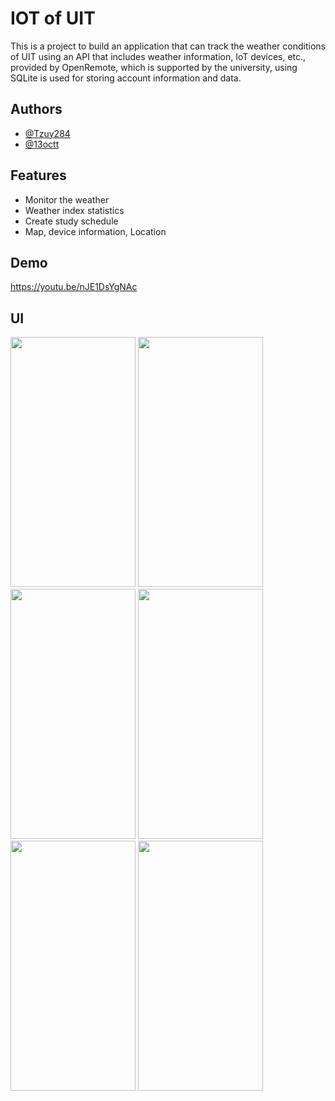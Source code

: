 
# IOT of UIT 

This is a project to build an application that can track the weather conditions of UIT using an API that includes weather information, IoT devices, etc., provided by OpenRemote, which is supported by the university, using SQLite is used for storing account information and data.

## Authors

- [@Tzuy284](https://github.com/Tzuy284)
- [@13octt](https://github.com/13octt)


## Features

- Monitor the weather 
- Weather index statistics
- Create study schedule 
- Map, device information, Location


## Demo

https://youtu.be/nJE1DsYgNAc 

## UI 


<img src ="https://raw.githubusercontent.com/13octt/MobileProject/92e1598b52adc75786580723bf554b475cde233c/app/src/main/res/drawable/weather.jpg" width ="200" height = "400">
<img src ="https://raw.githubusercontent.com/13octt/MobileProject/926ac98860073cf95607b5dfa7c24b51f1b9a8f1/app/src/main/res/drawable/map.jpg" width ="200" height = "400">
<img src ="https://raw.githubusercontent.com/13octt/MobileProject/926ac98860073cf95607b5dfa7c24b51f1b9a8f1/app/src/main/res/drawable/location.jpg" width ="200" height = "400">
<img src ="https://raw.githubusercontent.com/13octt/MobileProject/926ac98860073cf95607b5dfa7c24b51f1b9a8f1/app/src/main/res/drawable/insight.jpg" width ="200" height = "400">
<img src ="https://github.com/13octt/MobileProject/blob/master/app/src/main/res/drawable/schedule.png?raw=true" width ="200" height = "400">
<img src ="https://raw.githubusercontent.com/13octt/MobileProject/926ac98860073cf95607b5dfa7c24b51f1b9a8f1/app/src/main/res/drawable/createschedule.png" width ="200" height = "400">

